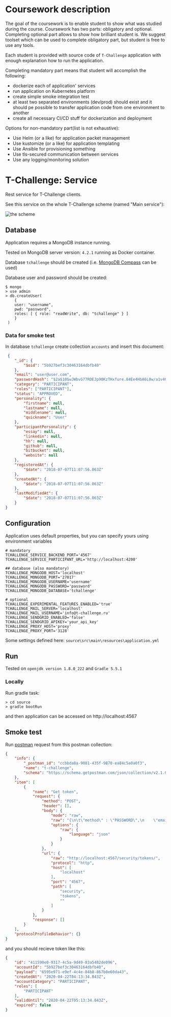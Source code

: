# Coursework description

The goal of the coursework is to enable student to show what was studied during the course. Coursework has two parts: obligatory and optional. <br> 
Completing optional part allows to show how brilliant student is. We suggest toolset which can be used to complete obligatory part, but student is free to use any tools.

Each student is provided with source code of `T-Challenge` application with enough explanation how to run the application.

Completing mandatory part means that student will accomplish the following:
* dockerize each of application' services
* run application on Kubernetes platform
* create simple smoke integration test
* at least two separated environments (dev/prod) should exist and it should pe possible to transfer application code from one environment to another
* create all necessary CI/CD stuff for dockerization and deployment 

Options for non-mandatory part(list is not exhaustive):
* Use Helm (or a like) for application packet management
* Use kustomize (or a like) for application templating 
* Use Ansible for provisioning something
* Use tls-secured communication between services
* Use any logging/monitoring solution


# T-Challenge: Service
Rest service for T-Challenge clients.

See this service on the whole T-Challenge scheme (named "Main service"):

![the scheme](https://gitlab.com/t-systems-devops-school/coursework/tchallenge-service/-/raw/master/t-challenge-scheme.png)
## Database
Application requires a MongoDB instance running.

Tested on MongoDB server version: `4.2.1` running as Docker container.

Database `tchallenge` should be created (i.e. [MongoDB Compass](https://www.mongodb.com/products/compass) can be used)

Database user and password should be created:

```shell
$ mongo
> use admin
> db.createUser(
    {
    user: "username",
    pwd: "password",
    roles: [ { role: "readWrite", db: "tchallenge" } ]
    }
 )
```

### Data for smoke test

In database `tchallenge` create collection `accounts` and insert this document:

```json
 {
    "_id": {
        "$oid": "5b927bef3c30463164dbfb40"
    },
    "email": "user@user.com",
    "passwordHash": "$2a$10$wJWbvG77RDEJp90KzTHxfure.84Ee4HbA6L0w/a1v40ArXR8N/CtK",
    "category": "PARTICIPANT",
    "roles": ["PARTICIPANT"],
    "status": "APPROVED",
    "personality": {
        "firstname": null,
        "lastname": null,
        "middlename": null,
        "quickname": "User"
    },
    "participantPersonality": {
        "essay": null,
        "linkedin": null,
        "hh": null,
        "github": null,
        "bitbucket": null,
        "website": null
    },
    "registeredAt": {
        "$date": "2018-07-07T11:07:56.063Z"
    },
    "createdAt": {
        "$date": "2018-07-07T11:07:56.063Z"
    },
    "lastModifiedAt": {
        "$date": "2018-07-07T11:07:56.063Z"
    }
}
```

## Configuration

Application uses default properties, but you can specify yours using environment variables

```shell
# mandatory
TCHALLENGE_SERVICE_BACKEND_PORT='4567'
TCHALLENGE_SERVICE_PARTICIPANT_URL='http://localhost:4200'

## database (also mandatory)
TCHALLENGE_MONGODB_HOST='localhost'
TCHALLENGE_MONGODB_PORT='27017'
TCHALLENGE_MONGODB_USERNAME='username'
TCHALLENGE_MONGODB_PASSWORD='password'
TCHALLENGE_MONGODB_DATABASE='tchallenge'

# optional
TCHALLENGE_EXPERIMENTAL_FEATURES_ENABLED='true'
TCHALLENGE_MAIL_SERVER='localhost'
TCHALLENGE_MAIL_USERNAME='info@t-challenge.ru'
TCHALLENGE_SENDGRID_ENABLED='false'
TCHALLENGE_SENDGRID_APIKEY='your_api_key'
TCHALLENGE_PROXY_HOST='proxy'
TCHALLENGE_PROXY_PORT='3128'
```
Some settings defined here: `source\src\main\resources\application.yml`

## Run 

Tested on `openjdk version 1.8.0_222` and `Gradle 5.5.1`

### Locally

Run gradle task:
```shell
> cd source
> gradle bootRun
```
and then application can be accessed on http://localhost:4567

## Smoke test

Run [postman](https://www.postman.com/) request from this postman collection:
```json
{
	"info": {
		"_postman_id": "ccbbda8a-9081-435f-9870-ea84c5a0a0f3",
		"name": "t-challenge",
		"schema": "https://schema.getpostman.com/json/collection/v2.1.0/collection.json"
	},
	"item": [
		{
			"name": "Get token",
			"request": {
				"method": "POST",
				"header": [],
				"body": {
					"mode": "raw",
					"raw": "{\n\t\"method\" : \"PASSWORD\",\n    \"email\" : \"user@user.com\",\n    \"password\" : \"12345\"\n}",
					"options": {
						"raw": {
							"language": "json"
						}
					}
				},
				"url": {
					"raw": "http://localhost:4567/security/tokens/",
					"protocol": "http",
					"host": [
						"localhost"
					],
					"port": "4567",
					"path": [
						"security",
						"tokens",
						""
					]
				}
			},
			"response": []
		}
	],
	"protocolProfileBehavior": {}
}
```

and you should recieve token like this:
```json
{
    "id": "411590e0-9317-4c5a-9d49-83a5482de096",
    "accountId": "5b927bef3c30463164dbfb40",
    "payload": "6595e971-e9ef-4c4e-84b8-867b0e60da43",
    "createdAt": "2020-04-22T04:13:34.843Z",
    "accountCategory": "PARTICIPANT",
    "roles": [
        "PARTICIPANT"
    ],
    "validUntil": "2020-04-22T05:13:34.843Z",
    "expired": false
}
``` 


